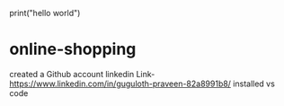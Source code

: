 print("hello world")
# online-shopping
created a Github account
linkedin Link-https://www.linkedin.com/in/guguloth-praveen-82a8991b8/
installed vs code
